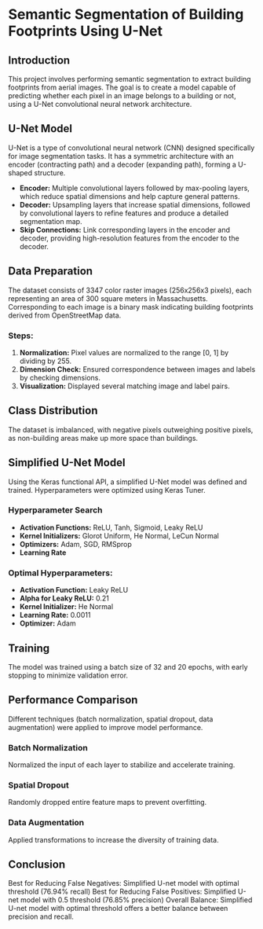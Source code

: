 # Semantic Segmentation of Building Footprints Using U-Net

## Introduction
This project involves performing semantic segmentation to extract building footprints from aerial images. The goal is to create a model capable of predicting whether each pixel in an image belongs to a building or not, using a U-Net convolutional neural network architecture.

## U-Net Model
U-Net is a type of convolutional neural network (CNN) designed specifically for image segmentation tasks. It has a symmetric architecture with an encoder (contracting path) and a decoder (expanding path), forming a U-shaped structure.

- **Encoder:** Multiple convolutional layers followed by max-pooling layers, which reduce spatial dimensions and help capture general patterns.
- **Decoder:** Upsampling layers that increase spatial dimensions, followed by convolutional layers to refine features and produce a detailed segmentation map.
- **Skip Connections:** Link corresponding layers in the encoder and decoder, providing high-resolution features from the encoder to the decoder.

## Data Preparation
The dataset consists of 3347 color raster images (256x256x3 pixels), each representing an area of 300 square meters in Massachusetts. Corresponding to each image is a binary mask indicating building footprints derived from OpenStreetMap data.

### Steps:
1. **Normalization:** Pixel values are normalized to the range [0, 1] by dividing by 255.
2. **Dimension Check:** Ensured correspondence between images and labels by checking dimensions.
3. **Visualization:** Displayed several matching image and label pairs.

## Class Distribution
The dataset is imbalanced, with negative pixels outweighing positive pixels, as non-building areas make up more space than buildings.

## Simplified U-Net Model
Using the Keras functional API, a simplified U-Net model was defined and trained. Hyperparameters were optimized using Keras Tuner.

### Hyperparameter Search
- **Activation Functions:** ReLU, Tanh, Sigmoid, Leaky ReLU
- **Kernel Initializers:** Glorot Uniform, He Normal, LeCun Normal
- **Optimizers:** Adam, SGD, RMSprop
- **Learning Rate**

### Optimal Hyperparameters:
- **Activation Function:** Leaky ReLU
- **Alpha for Leaky ReLU:** 0.21
- **Kernel Initializer:** He Normal
- **Learning Rate:** 0.0011
- **Optimizer:** Adam

## Training
The model was trained using a batch size of 32 and 20 epochs, with early stopping to minimize validation error.

## Performance Comparison
Different techniques (batch normalization, spatial dropout, data augmentation) were applied to improve model performance.

### Batch Normalization
Normalized the input of each layer to stabilize and accelerate training.

### Spatial Dropout
Randomly dropped entire feature maps to prevent overfitting.

### Data Augmentation
Applied transformations to increase the diversity of training data.

## Conclusion
Best for Reducing False Negatives: Simplified U-net model with optimal threshold (76.94% recall)
Best for Reducing False Positives: Simplified U-net model with 0.5 threshold (76.85% precision)
Overall Balance: Simplified U-net model with optimal threshold offers a better balance between precision and recall.

